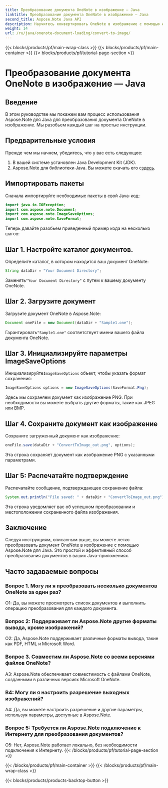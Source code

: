 ```yaml
---
title: Преобразование документа OneNote в изображение — Java
linktitle: Преобразование документа OneNote в изображение — Java
second_title: Aspose.Note Java API
description: Научитесь конвертировать OneNote в изображение с помощью Aspose.Note для Java. Следуйте простым шагам, загрузите документ, инициализируйте параметры и сохраните его в формате PNG.
weight: 14
url: /ru/java/onenote-document-loading/convert-to-image/
---
```


{{< blocks/products/pf/main-wrap-class >}}
{{< blocks/products/pf/main-container >}}
{{< blocks/products/pf/tutorial-page-section >}}

# Преобразование документа OneNote в изображение — Java

## Введение

В этом руководстве мы покажем вам процесс использования Aspose.Note для Java для преобразования документа OneNote в изображение. Мы разобьем каждый шаг на простые инструкции.

## Предварительные условия

Прежде чем мы начнем, убедитесь, что у вас есть следующее:

1. В вашей системе установлен Java Development Kit (JDK).
2.  Aspose.Note для библиотеки Java. Вы можете скачать его с[здесь](https://releases.aspose.com/note/java/).

## Импортировать пакеты

Сначала импортируйте необходимые пакеты в свой Java-код:

```java
import java.io.IOException;
import com.aspose.note.Document;
import com.aspose.note.ImageSaveOptions;
import com.aspose.note.SaveFormat;
```

Теперь давайте разобьем приведенный пример кода на несколько шагов:

## Шаг 1. Настройте каталог документов.

Определите каталог, в котором находится ваш документ OneNote:

```java
String dataDir = "Your Document Directory";
```

 Заменять`"Your Document Directory"` с путем к вашему документу OneNote.

## Шаг 2. Загрузите документ

Загрузите документ OneNote в Aspose.Note:

```java
Document oneFile = new Document(dataDir + "Sample1.one");
```

 Гарантировать`"Sample1.one"` соответствует имени вашего файла документа OneNote.

## Шаг 3. Инициализируйте параметры ImageSaveOptions

 Инициализируйте`ImageSaveOptions` объект, чтобы указать формат сохранения:

```java
ImageSaveOptions options = new ImageSaveOptions(SaveFormat.Png);
```

Здесь мы сохраняем документ как изображение PNG. При необходимости вы можете выбрать другие форматы, такие как JPEG или BMP.

## Шаг 4. Сохраните документ как изображение

Сохраните загруженный документ как изображение:

```java
oneFile.save(dataDir + "ConvertToImage_out.png", options);
```

Эта строка сохраняет документ как изображение PNG с указанными параметрами.

## Шаг 5: Распечатайте подтверждение

Распечатайте сообщение, подтверждающее сохранение файла:

```java
System.out.println("File saved: " + dataDir + "ConvertToImage_out.png");
```

Эта строка уведомляет вас об успешном преобразовании и местоположении сохраненного файла изображения.

## Заключение

Следуя инструкциям, описанным выше, вы можете легко преобразовать документ OneNote в изображение с помощью Aspose.Note для Java. Это простой и эффективный способ преобразования документов в ваших Java-приложениях.

## Часто задаваемые вопросы

### Вопрос 1. Могу ли я преобразовать несколько документов OneNote за один раз?

О1: Да, вы можете просмотреть список документов и выполнить операцию преобразования для каждого документа.

### Вопрос 2: Поддерживает ли Aspose.Note другие форматы вывода, кроме изображений?

О2: Да, Aspose.Note поддерживает различные форматы вывода, такие как PDF, HTML и Microsoft Word.

### Вопрос 3. Совместим ли Aspose.Note со всеми версиями файлов OneNote?

A3: Aspose.Note обеспечивает совместимость с файлами OneNote, созданными в различных версиях Microsoft OneNote.

### В4: Могу ли я настроить разрешение выходных изображений?

A4: Да, вы можете настроить разрешение и другие параметры, используя параметры, доступные в Aspose.Note.

### Вопрос 5: Требуется ли Aspose.Note подключение к Интернету для преобразования документов?

О5: Нет, Aspose.Note работает локально, без необходимости подключения к Интернету.
{{< /blocks/products/pf/tutorial-page-section >}}

{{< /blocks/products/pf/main-container >}}
{{< /blocks/products/pf/main-wrap-class >}}

{{< blocks/products/products-backtop-button >}}

